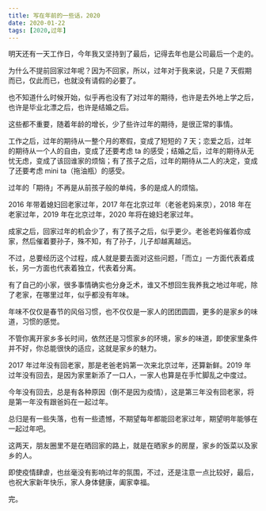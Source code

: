 ```yaml
---
title: 写在年前的一些话，2020
date: 2020-01-22
tags: [2020,过年]
---
```


明天还有一天工作日，今年我又坚持到了最后，记得去年也是公司最后一个走的。

为什么不提前回家过年呢？因为不回家，所以，过年对于我来说，只是 7 天假期而已，仅此而已，也就没有请假的必要了。

也不知道什么时候开始，似乎再也没有了对过年的期待，也许是去外地上学之后，也许是毕业北漂之后，也许是结婚之后。

这些都不重要，随着年龄的增长，少了些许过年的期待，是很正常的事情。

工作之后，过年的期待从一整个月的寒假，变成了短短的 7 天；恋爱之后，过年的期待从一个人的自由，变成了还要考虑 ta 的感受；结婚之后，过年的期待从无忧无虑，变成了该回谁家的烦恼；有了孩子之后，过年的期待从二人的决定，变成了还要考虑 mini ta（拖油瓶）的感受。

过年的「期待」不再是从前孩子般的单纯，多的是成人的烦恼。

2016 年带着媳妇回老家过年，2017 年在北京过年（老爸老妈来京），2018 年在老家过年，2019 年在北京过年，2020 年将在媳妇老家过年。

成家之后，回家过年的机会少了，有了孩子之后，似乎更少。老爸老妈催着你成家，然后催着要孙子，殊不知，有了孙子，儿子却越离越远。

不过，总要经历这个过程，成人就是要去面对这些问题，「而立」一方面代表着成长，另一方面也代表着独立，代表着分离。

有了自己的小家，很多事情确实也分身乏术，谁又不想回生我养我之地过年呢，除了老家，在哪里过年，似乎都没有年味。

年味不仅仅是春节的风俗习惯，也不仅仅是一家人的团团圆圆，更多的是家乡的味道，习惯的感觉。

不管你离开家乡多长时间，依然还是习惯家乡的环境，家乡的味道，即使家里条件并不好，你总能很快的适应，这就是家乡的魅力。

2017 年过年没有回老家，那是老爸老妈第一次来北京过年，还算新鲜。2019 年过年没有回去，是因为家里新添了一口人，一家人也算是在手忙脚乱之中度过。

今年没有回去，总是有各种原因（倒不是因为疫情），这是第三年没有回老家，将是第一年没有跟爸妈在一起过年。

总归是有一些失落，也有一些遗憾，不期望每年都能回老家过年，期望明年能够在一起过年吧。

这两天，朋友圈里不是在晒回家的路上，就是在晒家乡的房屋，家乡的饭菜以及家乡的人。

即使疫情肆虐，也丝毫没有影响过年的氛围，不过，还是注意一点比较好，最后，也祝大家新年快乐，家人身体健康，阖家幸福。

完。
